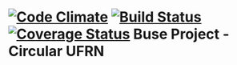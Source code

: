 [![Code Climate](https://codeclimate.com/repos/52a32ad27e00a402a001b163/badges/eda1babf1eb94f0012af/gpa.png)](https://codeclimate.com/repos/52a32ad27e00a402a001b163/feed) 
[![Build Status](https://secure.travis-ci.org/luizrogeriocn/buse.png)](http://travis-ci.org/diredevs/buse) 
[![Coverage Status](https://coveralls.io/repos/luizrogeriocn/buse/badge.png)](https://coveralls.io/r/diredevs/buse)
Buse Project - Circular UFRN
====
